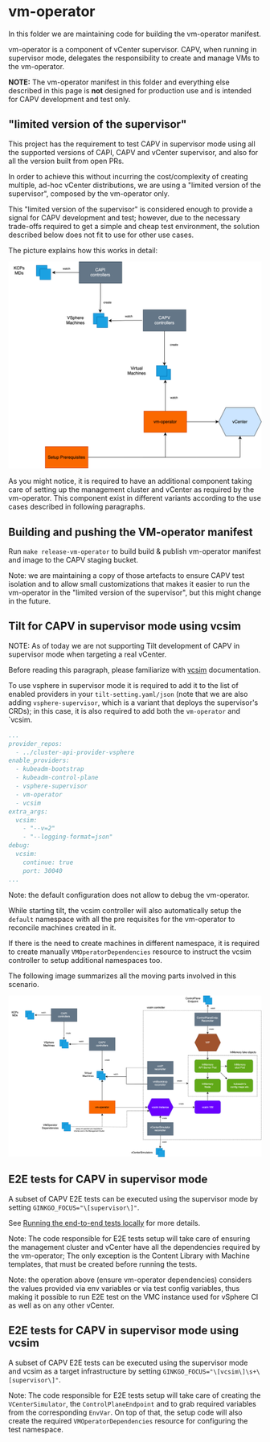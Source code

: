 # vm-operator

In this folder we are maintaining code for building the vm-operator manifest.

vm-operator is a component of vCenter supervisor.
CAPV, when running in supervisor mode, delegates the responsibility to create and manage VMs to the vm-operator.

**NOTE:** The vm-operator manifest in this folder and everything else described in this page is **not** designed for
production use and is intended for CAPV development and test only.

## "limited version of the supervisor"

This project has the requirement to test CAPV in supervisor mode using  all the supported versions of
CAPI, CAPV and vCenter supervisor, and also for all the version built from open PRs.

In order to achieve this without incurring the cost/complexity of creating multiple, ad-hoc vCenter distributions, 
we are using a "limited version of the supervisor", composed by the vm-operator only.

This "limited version of the supervisor" is considered enough to provide a signal for CAPV development and test; 
however, due to the necessary trade-offs required to get a simple and cheap test environment, the solution described below
does not fit to use for other use cases.

The picture explains how this works in detail:

![Architecture](architecture-part1.drawio.svg)

As you might notice, it is required to have an additional component taking care of setting up the management cluster
and vCenter as required by the vm-operator. This component exist in different variants according to the use cases
described in following paragraphs.

## Building and pushing the VM-operator manifest

Run `make release-vm-operator` to build build & publish vm-operator manifest and image to the CAPV staging bucket.

Note: we are maintaining a copy of those artefacts to ensure CAPV test isolation and to allow small customizations
that makes it easier to run the vm-operator in the "limited version of the supervisor", but this might change in the future.

## Tilt for CAPV in supervisor mode using vcsim

NOTE: As of today we are not supporting Tilt development of CAPV in supervisor mode when targeting a real vCenter.

Before reading this paragraph, please familiarize with [vcsim](../vcsim/README.md) documentation.

To use vsphere in supervisor mode it is required to add it to the list of enabled providers in your `tilt-setting.yaml/json`
(note that we are also adding `vsphere-supervisor`, which is a variant that deploys the supervisor's CRDs);
in this case, it is also required to add both the `vm-operator` and `vcsim.

```yaml
...
provider_repos:
  - ../cluster-api-provider-vsphere
enable_providers:
  - kubeadm-bootstrap
  - kubeadm-control-plane
  - vsphere-supervisor
  - vm-operator
  - vcsim
extra_args:
  vcsim:
    - "--v=2"
    - "--logging-format=json"
debug:
  vcsim:
    continue: true
    port: 30040
...
```

Note: the default configuration does not allow to debug the vm-operator.

While starting tilt, the vcsim controller will also automatically setup the `default` namespace with
all the pre requisites for the vm-operator to reconcile machines created in it.

If there is the need to create machines in different namespace, it is required to create manually
`VMOperatorDependencies` resource to instruct the vcsim controller to setup additional namespaces too.

The following image summarizes all the moving parts involved in this scenario.

![Architecture](architecture-part2.drawio.svg)

## E2E tests for CAPV in supervisor mode

A subset of CAPV E2E tests can be executed using the supervisor mode by setting `GINKGO_FOCUS="\[supervisor\]"`.

See [Running the end-to-end tests locally](https://cluster-api.sigs.k8s.io/developer/testing#running-the-end-to-end-tests-locally) for more details.

Note: The code responsible for E2E tests setup will take care of ensuring the management cluster
and vCenter have all the dependencies required by the vm-operator; The only exception is the Content Library with
Machine templates, that must be created before running the tests.

Note: the operation above (ensure vm-operator dependencies) considers the values provided via
env variables or via test config variables, thus making it possible to run E2E test on the VMC instance used
for vSphere CI as well as on any other vCenter.

## E2E tests for CAPV in supervisor mode using vcsim

A subset of CAPV E2E tests can be executed using the supervisor mode and vcsim as a target infrastructure by setting
`GINKGO_FOCUS="\[vcsim\]\s+\[supervisor\]"`.

Note: The code responsible for E2E tests setup will take care of creating the `VCenterSimulator`, the `ControlPlaneEndpoint`
and to grab required variables from the corresponding `EnvVar`. On top of that, the setup code will also 
create the required `VMOperatorDependencies` resource for configuring the test namespace.
